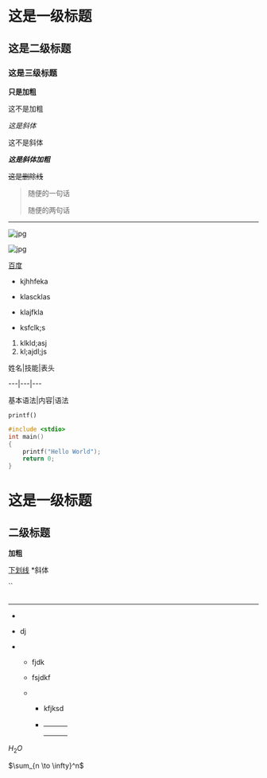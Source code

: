 # 这是一级标题

## 这是二级标题

### 这是三级标题

**只是加粗**

这不是加粗

*这是斜体*

这不是斜体

***这是斜体加粗***

~~这是删除线~~

> 随便的一句话
>
> 随便的两句话

---

![jpg](https://ss1.bdstatic.com/70cFuXSh_Q1YnxGkpoWK1HF6hhy/it/u=2699863970,3643884691&fm=26&gp=0.jpg)

![jpg](C:\Users\zcx\Desktop\8位二进制所代表十进制示意图.png)

[百度](www.baidu,com)

* kjhhfeka

* klascklas
* klajfkla
* ksfclk;s

1. klkld;asj
2. kl;ajdl;js

姓名|技能|表头

---|---|---

基本语法|内容|语法



`printf()`

```c
#include <stdio>
int main()
{
    printf("Hello World");
    return 0;
}

```





# 这是一级标题

## 二级标题

**加粗**

<u>下划线</u>
*斜体



``

```java

```

* * *



* 
* dj

* * fjdk

  * fsjdkf

  * * kfjksd

    * |      |      |      |
      | ---- | ---- | ---- |
      |      |      |      |
      |      |      |      |
      |      |      |      |

      





$H_2O$

$\sum_{n \to \infty}^n$

